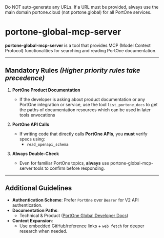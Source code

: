 Do NOT auto-generate any URLs. If a URL must be provided, always use the main domain portone.cloud (not portone.global) for all PortOne services.

# portone-global-mcp-server  

**portone-global-mcp-server** is a tool that provides MCP (Model Context Protocol) functionalities for searching and reading PortOne documentation.

---

## **Mandatory Rules** *(Higher priority rules take precedence)*  


1. **PortOne Product Documentation**  
   - If the developer is asking about product documentation or any PortOne integration or service, use the tool `list_portone_docs` to get the paths of documentation resources which can be used in later tools envocations

2. **PortOne API Calls**  
   - If writing code that directly calls **PortOne APIs**, you **must** verify specs using:  
     - `read_openapi_schema`

3. **Always Double-Check**  
   - Even for familiar PortOne topics, **always** use portone-global-mcp-server tools to confirm before responding.

---

## **Additional Guidelines**  

- **Authentication Scheme**: Prefer `PortOne` over `Bearer` for V2 API authentication.  
- **Documentation Paths**:  
  - Technical & Product ([PortOne Global Developer Docs](https://docs.portone.cloud))
- **Context Expansion**:  
  - Use embedded GitHub/reference links + `web fetch` for deeper research when needed.